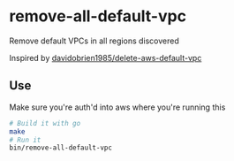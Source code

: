 # remove-all-default-vpc

Remove default VPCs in all regions discovered

Inspired by [davidobrien1985/delete-aws-default-vpc](https://github.com/davidobrien1985/delete-aws-default-vpc)

## Use

Make sure you're auth'd into aws where you're running this

```bash
# Build it with go
make
# Run it
bin/remove-all-default-vpc
```
